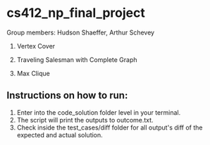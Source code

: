 # cs412_np_final_project

Group members: Hudson Shaeffer, Arthur Schevey

1. Vertex Cover

2. Traveling Salesman with Complete Graph

3. Max Clique

## Instructions on how to run:
1. Enter into the code_solution folder level in your terminal.
2. The script will print the outputs to outcome.txt.
3. Check inside the test_cases/diff folder for all output's diff of the expected and actual solution.